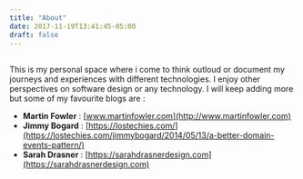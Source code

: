 ```yaml
---
title: "About"
date: 2017-11-19T13:41:45-05:00
draft: false
---
```


##  
This is my personal space where i come to think outloud or document my journeys and experiences with different technologies. I enjoy other perspectives on software design or any technology. I will keep adding more but some of my favourite blogs are :

* **Martin Fowler** : [www.martinfowler.com](http://www.martinfowler.com)
* **Jimmy Bogard** :  [https://lostechies.com/](https://lostechies.com/jimmybogard/2014/05/13/a-better-domain-events-pattern/)
* **Sarah Drasner** : [https://sarahdrasnerdesign.com](https://sarahdrasnerdesign.com)
